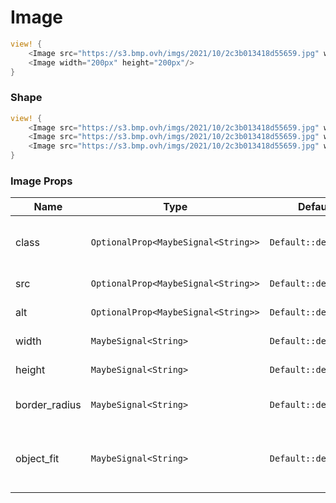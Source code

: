 # Image

```rust demo
view! {
    <Image src="https://s3.bmp.ovh/imgs/2021/10/2c3b013418d55659.jpg" width="500px"/>
    <Image width="200px" height="200px"/>
}
```

### Shape

```rust demo
view! {
    <Image src="https://s3.bmp.ovh/imgs/2021/10/2c3b013418d55659.jpg" width="200px" height="200px"/>
    <Image src="https://s3.bmp.ovh/imgs/2021/10/2c3b013418d55659.jpg" width="200px" height="200px" shape=ImageShape::Circular/>
    <Image src="https://s3.bmp.ovh/imgs/2021/10/2c3b013418d55659.jpg" width="200px" height="200px" shape=ImageShape::Rounded/>
}
```


### Image Props

| Name | Type | Default | Desciption |
| --- | --- | --- | --- |
| class | `OptionalProp<MaybeSignal<String>>` | `Default::default()` | Addtional classes for the image element. |
| src | `OptionalProp<MaybeSignal<String>>` | `Default::default()` | Image source. |
| alt | `OptionalProp<MaybeSignal<String>>` | `Default::default()` | Image alt information. |
| width | `MaybeSignal<String>` | `Default::default()` | Image width. |
| height | `MaybeSignal<String>` | `Default::default()` | Image height. |
| border_radius | `MaybeSignal<String>` | `Default::default()` | Image border radius. |
| object_fit | `MaybeSignal<String>` | `Default::default()` | Object-fit type of the image in the container. |
